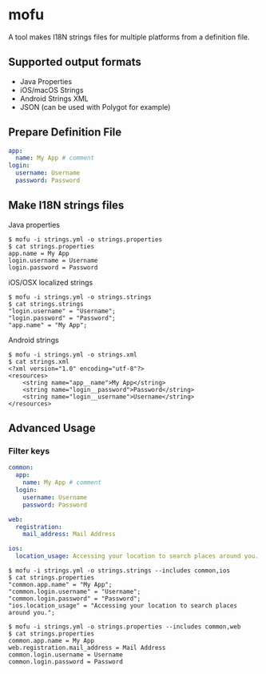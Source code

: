 # mofu

A tool makes I18N strings files for multiple platforms from a definition file.

## Supported output formats
- Java Properties
- iOS/macOS Strings
- Android Strings XML
- JSON (can be used with Polygot for example)

## Prepare Definition File

```yaml
app:
  name: My App # comment
login:
  username: Username
  password: Password
```

## Make I18N strings files

Java properties

```
$ mofu -i strings.yml -o strings.properties
$ cat strings.properties
app.name = My App
login.username = Username
login.password = Password
```

iOS/OSX localized strings

```
$ mofu -i strings.yml -o strings.strings
$ cat strings.strings
"login.username" = "Username";
"login.password" = "Password";
"app.name" = "My App";
```

Android strings

```
$ mofu -i strings.yml -o strings.xml
$ cat strings.xml
<?xml version="1.0" encoding="utf-8"?>
<resources>
    <string name="app__name">My App</string>
    <string name="login__password">Password</string>
    <string name="login__username">Username</string>
</resources>
```

## Advanced Usage

### Filter keys

```yaml
common:
  app:
    name: My App # comment
  login:
    username: Username
    password: Password

web:
  registration:
    mail_address: Mail Address

ios:
  location_usage: Accessing your location to search places around you.
```

```
$ mofu -i strings.yml -o strings.strings --includes common,ios
$ cat strings.properties
"common.app.name" = "My App";
"common.login.username" = "Username";
"common.login.password" = "Password";
"ios.location_usage" = "Accessing your location to search places around you.";
```

```
$ mofu -i strings.yml -o strings.properties --includes common,web
$ cat strings.properties
common.app.name = My App
web.registration.mail_address = Mail Address
common.login.username = Username
common.login.password = Password
```

